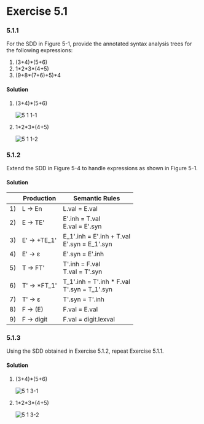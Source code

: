 # Exercise 5.1

### 5.1.1

For the SDD in Figure 5-1, provide the annotated syntax analysis trees for the following expressions:

1. (3+4)\*(5+6)
2. 1\*2\*3\*(4+5)
3. (9+8\*(7+6)+5)\*4

#### Solution

1. (3+4)\*(5+6)
    
    ![5 1 1-1](https://f.cloud.github.com/assets/340282/869233/d376f6d0-f7ee-11e2-9ce1-5a268c1e77c8.gif)

2. 1\*2\*3\*(4+5)

    ![5 1 1-2](https://f.cloud.github.com/assets/340282/869221/d42a32be-f7ed-11e2-940d-7db7f93b75a0.gif)


### 5.1.2

Extend the SDD in Figure 5-4 to handle expressions as shown in Figure 5-1.

#### Solution

<table>
    <thead>
        <tr>
            <th></th>
            <th>Production</th>
            <th>Semantic Rules</th>
        </tr>
    </thead>
    <tbody>
        <tr>
            <td>1)</td>
            <td>L -> En</td>
            <td>L.val = E.val</td>
        </tr>
        <tr>
            <td>2)</td>
            <td>E -> TE'</td>
            <td>E'.inh = T.val<br/>E.val = E'.syn</td>
        </tr>
        <tr>
            <td>3)</td>
            <td>E' -> +TE_1'</td>
            <td>E_1'.inh = E'.inh + T.val<br/>E'.syn = E_1'.syn</td>
        </tr>
        <tr>
            <td>4)</td>
            <td>E' -> ε</td>
            <td>E'.syn = E'.inh</td>
        </tr>
        <tr>
            <td>5)</td>
            <td>T -> FT'</td>
            <td>T'.inh = F.val<br/>T.val = T'.syn</td>
        </tr>
        <tr>
            <td>6)</td>
            <td>T' -> *FT_1'</td>
            <td>T_1'.inh = T'.inh * F.val<br/>T'.syn = T_1'.syn</td>
        </tr>
        <tr>
            <td>7)</td>
            <td>T' -> ε</td>
            <td>T'.syn = T'.inh</td>
        </tr>
        <tr>
            <td>8)</td>
            <td>F -> (E)</td>
            <td>F.val = E.val</td>
        </tr>
        <tr>
            <td>9)</td>
            <td>F -> digit</td>
            <td>F.val = digit.lexval</td>
        </tr>
    </tbody>
</table>

### 5.1.3

Using the SDD obtained in Exercise 5.1.2, repeat Exercise 5.1.1.

#### Solution

1. (3+4)\*(5+6)
    
    ![5 1 3-1](https://f.cloud.github.com/assets/340282/869333/278de5de-f7f5-11e2-9c63-c0aca2b8f843.gif)


2. 1\*2\*3\*(4+5)

    ![5 1 3-2](https://f.cloud.github.com/assets/340282/883253/4a39c628-f97d-11e2-992a-4efbe81cce27.gif)


